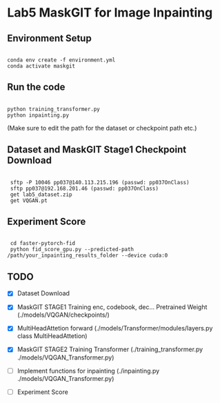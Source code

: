 # Lab5 MaskGIT for Image Inpainting
## Environment Setup
<pre><code>
conda env create -f environment.yml
conda activate maskgit
</code></pre>

## Run the code

<pre><code>
python training_transformer.py
python inpainting.py
</code></pre>
(Make sure to edit the path for the dataset or checkpoint path etc.)

## Dataset and MaskGIT Stage1 Checkpoint Download
<pre><code>
 sftp -P 10046 pp037@140.113.215.196 (passwd: pp037OnClass)
 sftp pp037@192.168.201.46 (passwd: pp037OnClass)
 get lab5_dataset.zip
 get VQGAN.pt
</code></pre>

## Experiment Score
<pre><code>
 cd faster-pytorch-fid
 python fid_score_gpu.py --predicted-path /path/your_inpainting_results_folder --device cuda:0
</code></pre>

## TODO
- [x] Dataset Download 
- [x] MaskGIT STAGE1 Training enc, codebook, dec... Pretrained Weight (./models/VQGAN/checkpoints/)
- [x] MultiHeadAttetion forward (./models/Transformer/modules/layers.py class MultiHeadAttetion)
- [x] MaskGIT STAGE2 Training Transformer (./training_transformer.py ./models/VQGAN_Transformer.py)
- [ ] Implement functions for inpainting (./inpainting.py ./models/VQGAN_Transformer.py)
- [ ] Experiment Score

  

